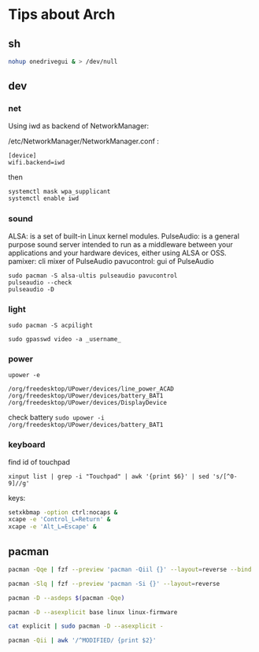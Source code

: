 # Tips about Arch

## sh

```sh
nohup onedrivegui & > /dev/null
```

## dev
### net

Using iwd as backend of NetworkManager:

/etc/NetworkManager/NetworkManager.conf :
```
[device]
wifi.backend=iwd
```
then
```sh
systemctl mask wpa_supplicant
systemctl enable iwd
```

### sound

ALSA: is a set of built-in Linux kernel modules.
PulseAudio: is a general purpose sound server intended to run as a middleware between your applications and your hardware devices, either using ALSA or OSS.
pamixer: cli mixer of PulseAudio
pavucontrol: gui of PulseAudio

```
sudo pacman -S alsa-ultis pulseaudio pavucontrol
pulseaudio --check
pulseaudio -D
```

### light

`sudo pacman -S acpilight`

`sudo gpasswd video -a _username_ `

### power

```
upower -e

/org/freedesktop/UPower/devices/line_power_ACAD
/org/freedesktop/UPower/devices/battery_BAT1
/org/freedesktop/UPower/devices/DisplayDevice
```

check battery `sudo upower -i /org/freedesktop/UPower/devices/battery_BAT1 `

### keyboard

find id of touchpad

```
xinput list | grep -i "Touchpad" | awk '{print $6}' | sed 's/[^0-9]//g'
```

keys:

```sh
setxkbmap -option ctrl:nocaps &
xcape -e 'Control_L=Return' &
xcape -e 'Alt_L=Escape' &
```

## pacman

```sh
pacman -Qqe | fzf --preview 'pacman -Qiil {}' --layout=reverse --bind 'enter:execute(pacman -Qiil {} | less)'
```

```sh
pacman -Slq | fzf --preview 'pacman -Si {}' --layout=reverse
```

```sh
pacman -D --asdeps $(pacman -Qqe)
```

```sh
pacman -D --asexplicit base linux linux-firmware
```

```sh
cat explicit | sudo pacman -D --asexplicit -
```

```sh
pacman -Qii | awk '/^MODIFIED/ {print $2}'
```
